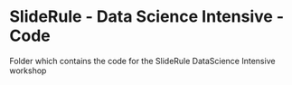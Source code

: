 # SlideRule - Data Science Intensive - Code
Folder which contains the code for the SlideRule DataScience Intensive workshop
